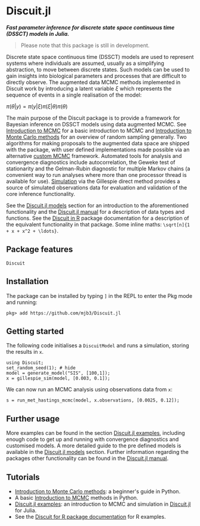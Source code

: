 # Discuit.jl

***Fast parameter inference for discrete state space continuous time (DSSCT) models in Julia.***

> Please note that this package is still in development.

Discrete state space continuous time (DSSCT) models are used to represent systems where individuals are assumed, usually as a simplifying abstraction, to move between discrete states. Such models can be used to gain insights into biological parameters and processes that are difficult to directly observe. The augmented data MCMC methods implemented in Discuit work by introducing a latent variable $\xi$ which represents the sequence of events in a single realisation of the model:

$\pi(\theta|y) = \pi(y|\xi) \pi(\xi|\theta) \pi(\theta)$

The main purpose of the Discuit package is to provide a framework for Bayesian inference on DSSCT models using data augmented MCMC. See [Introduction to MCMC](@ref) for a basic introduction to MCMC and [Introduction to Monte Carlo methods](@ref) for an overview of random sampling generally. Two algorithms for making proposals to the augmented data space are shipped with the package, with user defined implementations made possible via an alternative [custom MCMC](@ref) framework. Automated tools for analysis and convergence diagnostics include autocorrelation, the Geweke test of stationarity and the Gelman-Rubin diagnostic for multiple Markov chains (a convenient way to run analyses where more than one processor thread is available for use). [Simulation](@ref) via the Gillespie direct method provides a source of simulated observations data for evaluation and validation of the core inference functionality.

See the [Discuit.jl models](@ref) section for an introduction to the aforementioned functionality and the [Discuit.jl manual](@ref) for a description of data types and functions. See the [Discuit in R](https://mjb3.github.io/Discuit/) package documentation for a description of the equivalent functionality in that package. Some inline maths: ``\sqrt[n]{1 + x + x^2 + \ldots}``.

## Package features

```@docs
Discuit
```

## Installation

The package can be installed by typing `]` in the REPL to enter the Pkg mode and running:

```
pkg> add https://github.com/mjb3/Discuit.jl
```

## Getting started

The following code initialises a `DiscuitModel` and runs a simulation, storing the results in `x`.

```@repl 1
using Discuit;
set_random_seed(1); # hide
model = generate_model("SIS", [100,1]);
x = gillespie_sim(model, [0.003, 0.1]);
```

We can now run an MCMC analysis using observations data from `x`:

```@repl 1
s = run_met_hastings_mcmc(model, x.observations, [0.0025, 0.12]);
```

## Further usage

More examples can be found in the section [Discuit.jl examples](@ref), including enough code to get up and running with convergence diagnostics and customised models. A more detailed guide to the pre defined models is available in the [Discuit.jl models](@ref) section. Further information regarding the packages other functionality can be found in the [Discuit.jl manual](@ref).

## Tutorials

* [Introduction to Monte Carlo methods](https://mjb3.github.io/Discuit/articles/monte_carlo_intro/monte_carlo_intro.html): a beginner's guide in Python.
* A basic [Introduction to MCMC](https://mjb3.github.io/Discuit/articles/mcmc_intro/mcmc_intro.html) methods in Python.
* [Discuit.jl examples](@ref): an introduction to MCMC and simulation in [Discuit.jl](@ref) for Julia.
* See the [Discuit for R package documentation](https://mjb3.github.io/Discuit/articles/examples.html) for R examples.
